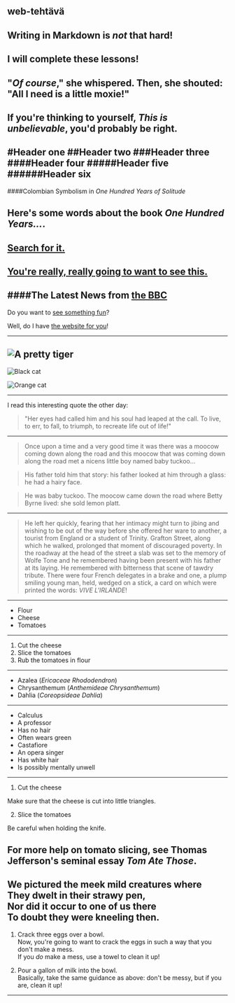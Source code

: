 ## <Heikki Lehtinen> web-tehtävä
Writing in Markdown is _not_ that hard!
---
I **will** complete these lessons!
---
"_Of course_," she whispered. Then, she shouted: "All I need is **a little moxie**!"
---
If you're thinking to yourself, **_This is unbelievable_**, you'd probably be right.
---
#Header one
##Header two
###Header three
####Header four
#####Header five
######Header six
---
####Colombian Symbolism in _One Hundred Years of Solitude_

Here's some words about the book _One Hundred Years..._.
---
[Search for it.](www.google.com)
---
[You're **really, really** going to want to see this.](www.dailykitten.com)
---
####The Latest News from [the BBC](www.bbc.com/news)
---
Do you want to [see something fun][a fun place]?

Well, do I have [the website for you][another fun place]!

[a fun place]:www.zombo.com
[another fun place]:www.stumbleupon.com
---
![A pretty tiger](https://upload.wikimedia.org/wikipedia/commons/5/56/Tiger.50.jpg)
---
![Black cat][Black]

![Orange cat][Orange]

[Black]: https://upload.wikimedia.org/wikipedia/commons/a/a3/81_INF_DIV_SSI.jpg
[Orange]: http://icons.iconarchive.com/icons/google/noto-emoji-animals-nature/256/22221-cat-icon.png
---
I read this interesting quote the other day:

>"Her eyes had called him and his soul had leaped at the call. To live, to err, to fall, to triumph, to recreate life out of life!"
---

>Once upon a time and a very good time it was there was a moocow coming down along the road and this moocow that was coming down along the road met a nicens little boy named baby tuckoo...

>His father told him that story: his father looked at him through a glass: he had a hairy face.

>He was baby tuckoo. The moocow came down the road where Betty Byrne lived: she sold lemon platt.
---
>He left her quickly, fearing that her intimacy might turn to jibing and wishing to be out of the way before she offered her ware to another, a tourist from England or a student of Trinity. Grafton Street, along which he walked, prolonged that moment of discouraged poverty. In the roadway at the head of the street a slab was set to the memory of Wolfe Tone and he remembered having been present with his father at its laying. He remembered with bitterness that scene of tawdry tribute. There were four French delegates in a brake and one, a plump smiling young man, held, wedged on a stick, a card on which were printed the words: _VIVE L'IRLANDE_!
---
* Flour
* Cheese
* Tomatoes
---
1. Cut the cheese
2. Slice the tomatoes
3. Rub the tomatoes in flour
---
* Azalea (_Ericaceae Rhododendron_)
* Chrysanthemum (_Anthemideae Chrysanthemum_)
* Dahlia (_Coreopsideae Dahlia_)
---
* Calculus
 * A professor
 * Has no hair
 * Often wears green
* Castafiore
 * An opera singer
 * Has white hair
 * Is possibly mentally unwell
---
1. Cut the cheese

 Make sure that the cheese is cut into little triangles.

2. Slice the tomatoes
 
 Be careful when holding the knife.

 For more help on tomato slicing, see Thomas Jefferson's seminal essay _Tom Ate Those_.
---
We pictured the meek mild creatures where  
They dwelt in their strawy pen,  
Nor did it occur to one of us there  
To doubt they were kneeling then.
---
1. Crack three eggs over a bowl.  
Now, you're going to want to crack the eggs in such a way that you don't make a mess.  
If you _do_ make a mess, use a towel to clean it up!

2. Pour a gallon of milk into the bowl.  
Basically, take the same guidance as above: don't be messy, but if you are, clean it up!
---
